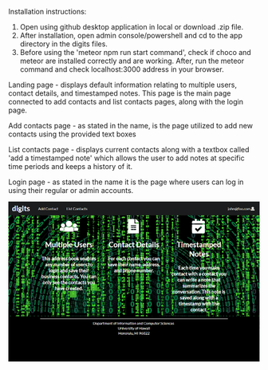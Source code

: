 Installation instructions: 
1. Open using github desktop application in local or download .zip file. 
2. After installation, open admin console/powershell and cd to the app directory in the digits files. 
3. Before using the 'meteor npm run start command', check if choco and meteor are installed correctly and are working. After, run the meteor command and check localhost:3000 address in your browser.

Landing page - displays default information relating to multiple users, contact details, and timestamped notes. This page is the main page connected to add contacts and list contacts pages, along with the login page.

Add contacts page - as stated in the name, is the page utilized to add new contacts using the provided text boxes

List contacts page - displays current contacts along with a textbox called 'add a timestamped note' which allows the user to add notes at specific time periods and keeps a history of it.

Login page - as stated in the name it is the page where users can log in using their regular or admin accounts. 




<img src="doc/landing.PNG">


